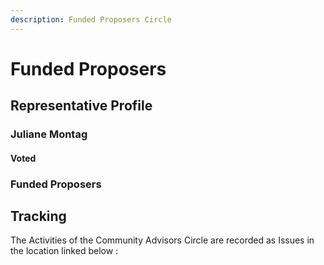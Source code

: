 ```yaml
---
description: Funded Proposers Circle
---
```


# Funded Proposers

## Representative Profile

### Juliane Montag

#### Voted

### Funded Proposers

## Tracking

The Activities of the Community Advisors Circle are recorded as Issues in the location linked below :




